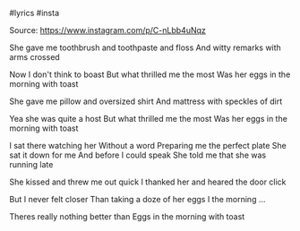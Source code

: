 #lyrics #insta 

Source: https://www.instagram.com/p/C-nLbb4uNqz

She gave me toothbrush and toothpaste and floss
And witty remarks with arms crossed

Now I don't think to boast
But what thrilled me the most
Was her eggs in the morning with toast

She gave me pillow and oversized shirt
And mattress with speckles of dirt

Yea she was quite a host
But what thrilled me the most
Was her eggs in the morning with toast

I sat there watching her 
Without a word
Preparing me the perfect plate
She sat it down for me 
And before I could speak
She told me that she was running late

She kissed and threw me out quick
I thanked her and heared the door click

But I never felt closer
Than taking a doze of her
eggs I the morning ...

Theres really nothing better than
Eggs in the morning with toast